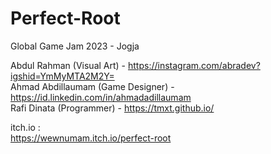 # Perfect-Root
 Global Game Jam 2023 - Jogja

Abdul Rahman (Visual Art) - https://instagram.com/abradev?igshid=YmMyMTA2M2Y=
<br />
Ahmad Abdillaumam (Game Designer) - https://id.linkedin.com/in/ahmadadillaumam
<br />
Rafi Dinata (Programmer) - https://tmxt.github.io/

itch.io :
<br />
https://wewnumam.itch.io/perfect-root
